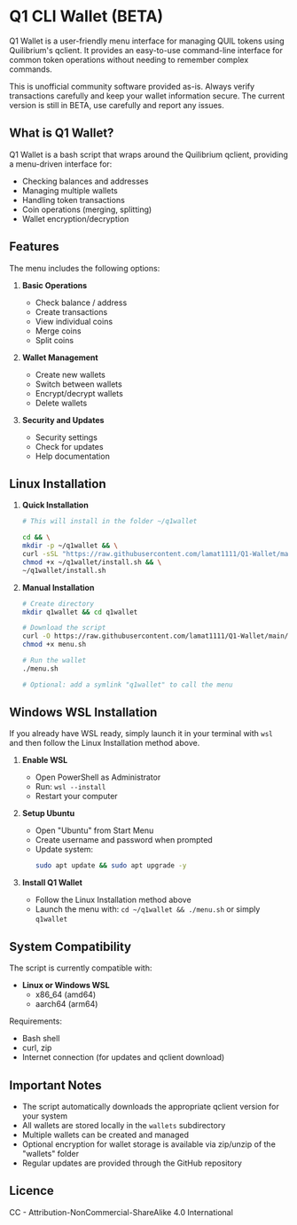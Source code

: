 # Q1 CLI Wallet (BETA)

Q1 Wallet is a user-friendly menu interface for managing QUIL tokens using Quilibrium's qclient. It provides an easy-to-use command-line interface for common token operations without needing to remember complex commands.

This is unofficial community software provided as-is. Always verify transactions carefully and keep your wallet information secure.
The current version is still in BETA, use carefully and report any issues.

## What is Q1 Wallet?

Q1 Wallet is a bash script that wraps around the Quilibrium qclient, providing a menu-driven interface for:
- Checking balances and addresses
- Managing multiple wallets
- Handling token transactions
- Coin operations (merging, splitting)
- Wallet encryption/decryption

## Features

The menu includes the following options:

1. **Basic Operations**
   - Check balance / address
   - Create transactions
   - View individual coins
   - Merge coins
   - Split coins

2. **Wallet Management**
   - Create new wallets
   - Switch between wallets
   - Encrypt/decrypt wallets
   - Delete wallets

3. **Security and Updates**
   - Security settings
   - Check for updates
   - Help documentation

## Linux Installation

1. **Quick Installation**
   
   ```bash
   # This will install in the folder ~/q1wallet

   cd && \
   mkdir -p ~/q1wallet && \
   curl -sSL "https://raw.githubusercontent.com/lamat1111/Q1-Wallet/main/install.sh" -o ~/q1wallet/install.sh && \
   chmod +x ~/q1wallet/install.sh && \
   ~/q1wallet/install.sh
   ```

2. **Manual Installation**
   ```bash
   # Create directory
   mkdir q1wallet && cd q1wallet

   # Download the script
   curl -O https://raw.githubusercontent.com/lamat1111/Q1-Wallet/main/menu.sh
   chmod +x menu.sh

   # Run the wallet
   ./menu.sh

   # Optional: add a symlink "q1wallet" to call the menu
   ```

## Windows WSL Installation

If you already have WSL ready, simply launch it in your terminal with `wsl` and then follow the Linux Installation method above.

1. **Enable WSL**
   - Open PowerShell as Administrator
   - Run: `wsl --install`
   - Restart your computer

2. **Setup Ubuntu**
   - Open "Ubuntu" from Start Menu
   - Create username and password when prompted
   - Update system: 
     ```bash
     sudo apt update && sudo apt upgrade -y
     ```

3. **Install Q1 Wallet**
   - Follow the Linux Installation method above
   - Launch the menu with: `cd ~/q1wallet && ./menu.sh` or simply `q1wallet`

## System Compatibility

The script is currently compatible with:

- **Linux or Windows WSL**
  - x86_64 (amd64)
  - aarch64 (arm64)

Requirements:
- Bash shell
- curl, zip
- Internet connection (for updates and qclient download)

## Important Notes

- The script automatically downloads the appropriate qclient version for your system
- All wallets are stored locally in the `wallets` subdirectory
- Multiple wallets can be created and managed
- Optional encryption for wallet storage is available via zip/unzip of the "wallets" folder
- Regular updates are provided through the GitHub repository

## Licence

CC - Attribution-NonCommercial-ShareAlike 4.0 International